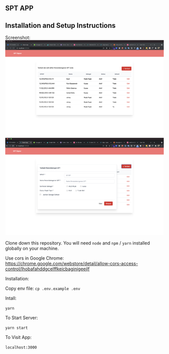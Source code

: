 ## SPT APP
## Installation and Setup Instructions  

Screenshot:
![alt text](https://github.com/bangchiba/SPTapp/blob/master/sc-index.png?raw=true)
![alt text](https://github.com/bangchiba/SPTapp/blob/master/sc-createpost.png?raw=true)

Clone down this repository. You will need `node` and `npm` / `yarn` installed globally on your machine.  

Use cors in Google Chrome:
https://chrome.google.com/webstore/detail/allow-cors-access-control/lhobafahddgcelffkeicbaginigeejlf

Installation:

Copy env file: 
`cp .env.example .env`

Intall:

`yarn`    

To Start Server:

`yarn start`  

To Visit App:

`localhost:3000`  
